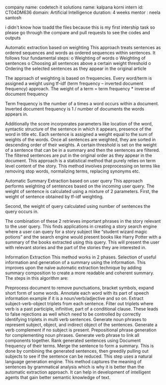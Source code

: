 company name: codetech it solutions name: kalpana korni intern id: CT04DM636 domain: Artificial Intelligence duration: 4 weeks mentor : neela santosh

  i didn't know how toadd the files because this is my first intership task so please go through the compare and pull requests to see the codes and outputs 


Automatic extraction based on weighting This approach treats sentences as ordered sequences and words as ordered sequences within sentences. It follows four fundamental steps:
o Weighting of words o Weighting of sentences o Choosing all sentences above a certain weight threshold o Ordering the selected sentences as they appear in the original article

The approach of weighting is based on frequencies. Every word/term is assigned a weight using tf-idf (term frequency – inverted document frequency) approach. The weight of a term = term frequency * inverse of document frequency

Term frequency is the number of a times a word occurs within a document. Inverted document frequency is 1 / number of documents the words appears in.

Additionally the score incorporates parameters like location of the word, syntactic structure of the sentence in which it appears, presence of the word in title etc. Each sentence is assigned a weight equal to the sum of weights of the words. Once all sentences are weighted, they are sorted in descending order of their weights. A certain threshold is set on the weight of a sentence that can be in a summary and then the sentences are filtered. The filtered sentences are put in the original order as they appear in the document. This approach is a statistical method that purely relies on term level content of the story. This method involves preprocessing on terms like removing stop words, normalizing terms, replacing synonyms etc.

Automatic Summary Extraction based on user query This approach performs weighting of sentences based on the incoming user query. The weight of sentence is calculated using a mixture of 2 parameters.
First, the weight of sentence obtained by tf-idf weighting.

Second, the weight of query calculated using number of sentences the query occurs in.

The combination of these 2 retrieves important phrases in the story relevant to the user query. This finds applications in creating a story search engine where a user can query for a story subject like “student wizard magic potions” and the search engine would present books like Harry Potter with a summary of the books extracted using this query. This will present the user with relevant stories and the part of the stories they are interested in.

Information Extraction This method works in 2 phases. Selection of useful information and generation of a summary using the information. This improves upon the naïve automatic extraction technique by adding summary composition to create a more readable and coherent summary.
The steps in this algorithm are:

Preprocess document to remove punctuations, bracket symbols, expand short form of some words. Annotate each word with its part of speech information example if it is a noun/verb/adjective and so on. Extract subject-verb-object triplets from each sentence. Filter out triplets where verb is a past participle, infinitive, part of a conditional clause. These leads to false rejections as well which need to be controlled by correctly identifying triplets in multi verb sentences. Generate noun phrases to represent subject, object, and indirect object of the sentences. Generate a verb complement if no subject is present. Prepositional phrase generation for complementing noun phrases. Generate verb phrase to link all components together. Rank generated sentences using Document frequency of their terms. Merge the sentence to form a summary. This is done by combining the generated sentences, then greedily pulling out subjects to see if the sentence can be reduced. This step uses a natural language generation engine. This method captures the meaning of sentences by grammatical analysis which is why it is better than the automatic extraction approach. It can help in development of intelligent agents that gain better semantic knowledge of text.
